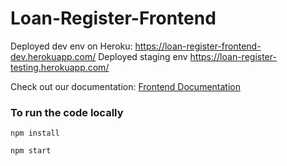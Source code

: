 # Loan-Register-Frontend

Deployed dev env on Heroku: https://loan-register-frontend-dev.herokuapp.com/
Deployed staging env https://loan-register-testing.herokuapp.com/

Check out our documentation: [Frontend Documentation](https://servermonkeys.atlassian.net/wiki/spaces/IP/pages/4456449/Frontend+Documentation)

### To run the code locally
```
npm install
```
```
npm start
```
